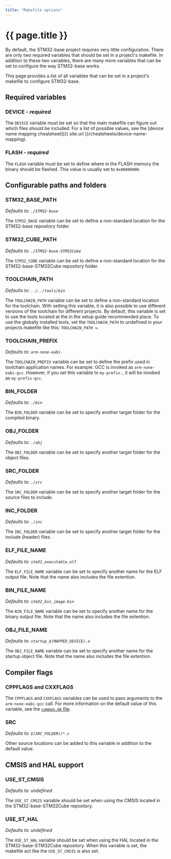 ```yaml
---
title: "Makefile options"
---
```


# {{ page.title }}

By default, the STM32-base project requires very little configuration. There are only two required variables that should be set in a project's makefile. In addition to these two variables, there are many more variables that can be set to configure the way STM32-base works.

This page provides a list of all variables that can be set in a project's makefile to configure STM32-base.

## Required variables

### DEVICE - _required_

The `DEVICE` variable must be set so that the main makefile can figure out which files should be included. For a list of possible values, see the [device name mapping cheatsheet]({{ site.url }}/cheatsheets/device-name-mapping).

### FLASH - _required_

The `FLASH` variable must be set to define where in the FLASH memory the binary should be flashed. This value is usually set to `0x08000000`.

## Configurable paths and folders

### STM32_BASE_PATH

_Defaults to: `./STM32-base`_

The `STM32_BASE` variable can be set to define a non-standard location for the STM32-base repository folder.

### STM32_CUBE_PATH

_Defaults to: `./STM32-base-STM32Cube`_

The `STM32_CUBE` variable can be set to define a non-standard location for the STM32-base-STM32Cube repository folder.

### TOOLCHAIN_PATH

_Defaults to: `../../tools/bin`_

The `TOOLCHAIN_PATH` variable can be set to define a non-standard location for the toolchain. With setting this variable, it is also possible to use different versions of the toolchain for different projects. By default, this variable is set to use the tools located at the in the setup guide recommended place. To use the globally installed tools, set the `TOOLCHAIN_PATH` to undefined in your projects makefile like this: `TOOLCHAIN_PATH =`.

### TOOLCHAIN_PREFIX

_Defaults to: `arm-none-eabi-`_

The `TOOLCHAIN_PREFIX` variable can be set to define the prefix used in toolchain application names. For example: GCC is invoked as `arm-none-eabi-gcc`. However, if you set this variable to `my-prefix-`, it will be invoked as `my-prefix-gcc`.

### BIN_FOLDER

_Defaults to: `./bin`_

The `BIN_FOLDER` variable can be set to specify another target folder for the compiled binary.

### OBJ_FOLDER

_Defaults to: `./obj`_

The `OBJ_FOLDER` variable can be set to specify another target folder for the object files.

### SRC_FOLDER

_Defaults to: `./src`_

The `SRC_FOLDER` variable can be set to specify another target folder for the source files to include.

### INC_FOLDER

_Defaults to: `./inc`_

The `INC_FOLDER` variable can be set to specify another target folder for the include (header) files.

### ELF_FILE_NAME

_Defaults to: `stm32_executable.elf`_

The `ELF_FILE_NAME` variable can be set to specify another name for the ELF output file. Note that the name also includes the file extention.

### BIN_FILE_NAME

_Defaults to: `stm32_bin_image.bin`_

The `BIN_FILE_NAME` variable can be set to specify another name for the binary output file. Note that the name also includes the file extention.

### OBJ_FILE_NAME

_Defaults to: `startup_$(MAPPED_DEVICE).o`_

The `OBJ_FILE_NAME` variable can be set to specify another name for the startup object file. Note that the name also includes the file extention.

## Compiler flags

### CPPFLAGS and CXXFLAGS

The `CPPFLAGS` and `CXXFLAGS` variables can be used to pass arguments to the `arm-none-eabi-gcc` call. For more information on the default value of this variable, see the [`common.mk` file](https://github.com/STM32-base/STM32-base/blob/master/make/common.mk).

### SRC

_Defaults to: `$(SRC_FOLDER)/*.c`_

Other source locations can be added to this variable in addition to the default value.

## CMSIS and HAL support

### USE_ST_CMSIS

_Defaults to: undefined_

The `USE_ST_CMSIS` variable should be set when using the CMSIS located in the STM32-base-STM32Cube repository.

### USE_ST_HAL

_Defaults to: undefined_

The `USE_ST_HAL` variable should be set when using the HAL located in the STM32-base-STM32Cube repository. When this variable is set, the makefile act like the `USE_ST_CMSIS` is also set.
